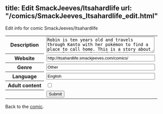 title: Edit SmackJeeves/Itsahardlife
url: "/comics/SmackJeeves_Itsahardlife_edit.html"
---
Edit info for comic SmackJeeves/Itsahardlife

<form name="comic" action="http://gaepostmail.appspot.com/comic/" method="post">
<table class="comicinfo">
<tr>
<th>Description</th><td><textarea name="description" cols="40" rows="3">Robin is ten years old and travels through Kanto with her pokémon to find a place to call home. This is a story about struggle, survival and friendship in a cruel world. -------------------------- This is a Nuzlocke comic. Contains some swearing and occasionally some gore. -------------------------- Updates are sadly quite irregular but I have no plans on giving up on it anytime soon!</textarea></td>
</tr>
<tr>
<th>Website</th><td><input type="text" name="url" value="http://itsahardlife.smackjeeves.com/comics/" size="40"/></td>
</tr>
<tr>
<th>Genre</th><td><input type="text" name="genre" value="Other" size="40"/></td>
</tr>
<tr>
<th>Language</th><td><input type="text" name="language" value="English" size="40"/></td>
</tr>
<tr>
<th>Adult content</th><td><input type="checkbox" name="adult" value="adult" /></td>
</tr>
<tr>
<th></th><td>
<input type="hidden" name="comic" value="SmackJeeves_Itsahardlife" />
<input type="submit" name="submit" value="Submit" />
</td>
</tr>
</table>
</form>

Back to the [comic](SmackJeeves_Itsahardlife.html).
